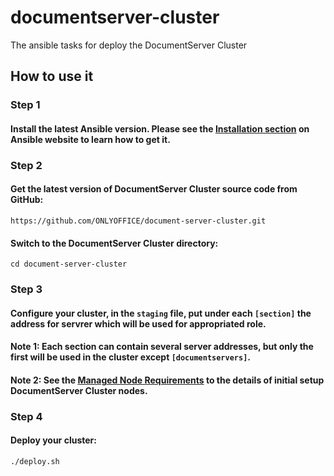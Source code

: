 # documentserver-cluster
The ansible tasks for deploy the DocumentServer Cluster

## How to use it

### Step 1

#### Install the latest Ansible version. Please see the [Installation section](http://docs.ansible.com/ansible/intro_installation.html) on Ansible website to learn how to get it.

### Step 2

#### Get the latest version of DocumentServer Cluster source code from GitHub:
```
https://github.com/ONLYOFFICE/document-server-cluster.git
```
#### Switch to the DocumentServer Cluster directory:
```
cd document-server-cluster
```

### Step 3

#### Configure your cluster, in the ```staging``` file,  put under each ```[section]``` the address for servrer which will be used for appropriated role.

#### Note 1: Each section can contain several server addresses, but only the first will be used in the cluster except ```[documentservers]```.

#### Note 2: See the [Managed Node Requirements](https://docs.ansible.com/ansible/intro_installation.html#managed-node-requirements) to the details of initial setup DocumentServer Cluster nodes.

### Step 4

#### Deploy your cluster:
```
./deploy.sh
```


